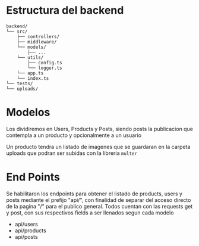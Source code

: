 # Estructura del backend

```
backend/    
└── src/
    ├── controllers/
    ├── middleware/
    └── models/
        ├── ...
    └── utils/
        ├── config.ts
        └── logger.ts
    └── app.ts
    └── index.ts
└── tests/
└── uploads/
```


# Modelos
Los dividiremos en Users, Products y Posts, siendo posts la publicacion que contempla a un producto y opcionalmente a un usuario

Un producto tendra un listado de imagenes que se guardaran en la carpeta uploads que podran ser subidas con la libreria `multer`


# End Points
Se habilitaron los endpoints para obtener el listado de products, users y posts mediante el prefijo "api/", con finalidad de separar del acceso directo de la pagina "/" para el publico general. Todos cuentan con las requests get y post, con sus respectivos fields a ser llenados segun cada modelo
- api/users
- api/products
- api/posts